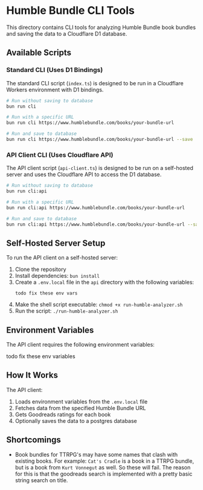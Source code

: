 # Humble Bundle CLI Tools

This directory contains CLI tools for analyzing Humble Bundle book bundles and saving the data to a Cloudflare D1 database.

## Available Scripts

### Standard CLI (Uses D1 Bindings)

The standard CLI script (`index.ts`) is designed to be run in a Cloudflare Workers environment with D1 bindings.

```bash
# Run without saving to database
bun run cli

# Run with a specific URL
bun run cli https://www.humblebundle.com/books/your-bundle-url

# Run and save to database
bun run cli https://www.humblebundle.com/books/your-bundle-url --save
```

### API Client CLI (Uses Cloudflare API)

The API client script (`api-client.ts`) is designed to be run on a self-hosted server and uses the Cloudflare API to access the D1 database.

```bash
# Run without saving to database
bun run cli:api

# Run with a specific URL
bun run cli:api https://www.humblebundle.com/books/your-bundle-url

# Run and save to database
bun run cli:api https://www.humblebundle.com/books/your-bundle-url --save
```

## Self-Hosted Server Setup

To run the API client on a self-hosted server:

1. Clone the repository
2. Install dependencies: `bun install`
3. Create a `.env.local` file in the `api` directory with the following variables:
   ```
   todo fix these env vars
   ```
4. Make the shell script executable: `chmod +x run-humble-analyzer.sh`
5. Run the script: `./run-humble-analyzer.sh`

## Environment Variables

The API client requires the following environment variables:

todo fix these env variables

## How It Works

The API client:

1. Loads environment variables from the `.env.local` file
2. Fetches data from the specified Humble Bundle URL
3. Gets Goodreads ratings for each book
4. Optionally saves the data to a postgres database

## Shortcomings

- Book bundles for TTRPG's may have some names that clash with existing books.
  For example: `Cat's Cradle` is a book in a TTRPG bundle, but is a book from `Kurt Vonnegut` as well. So these will fail. 
  The reason for this is that the goodreads search is implemented with a pretty basic string search on title.
